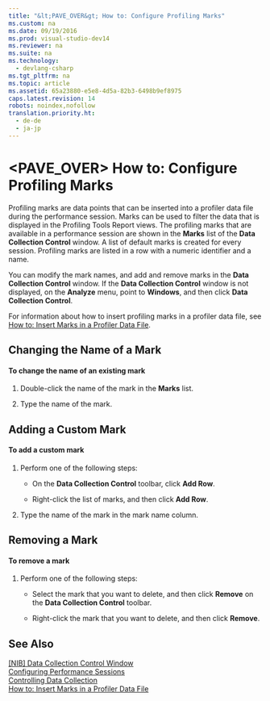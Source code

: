 ```yaml
---
title: "&lt;PAVE_OVER&gt; How to: Configure Profiling Marks"
ms.custom: na
ms.date: 09/19/2016
ms.prod: visual-studio-dev14
ms.reviewer: na
ms.suite: na
ms.technology: 
  - devlang-csharp
ms.tgt_pltfrm: na
ms.topic: article
ms.assetid: 65a23880-e5e8-4d5a-82b3-6498b9ef8975
caps.latest.revision: 14
robots: noindex,nofollow
translation.priority.ht: 
  - de-de
  - ja-jp
---
```

# &lt;PAVE_OVER&gt; How to: Configure Profiling Marks
Profiling marks are data points that can be inserted into a profiler data file during the performance session. Marks can be used to filter the data that is displayed in the Profiling Tools Report views. The profiling marks that are available in a performance session are shown in the **Marks** list of the **Data Collection Control** window. A list of default marks is created for every session. Profiling marks are listed in a row with a numeric identifier and a name.  
  
 You can modify the mark names, and add and remove marks in the **Data Collection Control** window. If the **Data Collection Control** window is not displayed, on the **Analyze** menu, point to **Windows**, and then click **Data Collection Control**.  
  
 For information about how to insert profiling marks in a profiler data file, see [How to: Insert Marks in a Profiler Data File](../vs140/-PAVE_OVER--How-to--Insert-Marks-in-a-Profiler-Data-File.md).  
  
## Changing the Name of a Mark  
  
#### To change the name of an existing mark  
  
1.  Double-click the name of the mark in the **Marks** list.  
  
2.  Type the name of the mark.  
  
## Adding a Custom Mark  
  
#### To add a custom mark  
  
1.  Perform one of the following steps:  
  
    -   On the **Data Collection Control** toolbar, click **Add Row**.  
  
    -   Right-click the list of marks, and then click **Add Row**.  
  
2.  Type the name of the mark in the mark name column.  
  
## Removing a Mark  
  
#### To remove a mark  
  
1.  Perform one of the following steps:  
  
    -   Select the mark that you want to delete, and then click **Remove** on the **Data Collection Control** toolbar.  
  
    -   Right-click the mark that you want to delete, and then click **Remove**.  
  
## See Also  
 [&#91;NIB&#93; Data Collection Control Window](assetId:///98d740d8-459f-4605-bf04-fb17aafaaa8f)   
 [Configuring Performance Sessions](../vs140/Configuring-Performance-Sessions.md)   
 [Controlling Data Collection](../vs140/Controlling-Data-Collection.md)   
 [How to: Insert Marks in a Profiler Data File](../vs140/-PAVE_OVER--How-to--Insert-Marks-in-a-Profiler-Data-File.md)